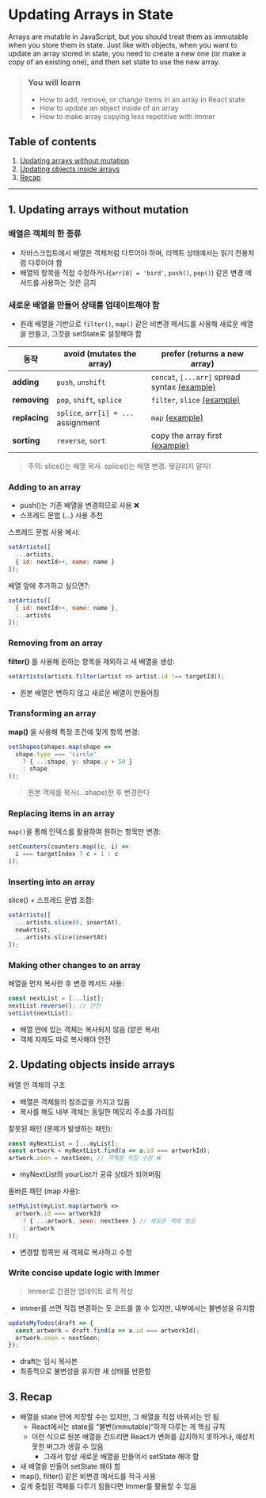 # Updating Arrays in State

Arrays are mutable in JavaScript, but you should treat them as immutable when you store them in state. Just like with objects, when you want to update an array stored in state, you need to create a new one (or make a copy of an existing one), and then set state to use the new array.

> ### You will learn
> - How to add, remove, or change items in an array in React state
> - How to update an object inside of an array
> - How to make array copying less repetitive with Immer

## Table of contents
1. [Updating arrays without mutation](#1-updating-arrays-without-mutation)
1. [Updating objects inside arrays](#2-updating-objects-inside-arrays)
1. [Recap](#5-recap)

---

## 1. Updating arrays without mutation

### 배열은 객체의 한 종류
- 자바스크립트에서 배열은 객체처럼 다루어야 하며, 리액트 상태에서는 읽기 전용처럼 다루어야 함
- 배열의 항목을 직접 수정하거나(`arr[0] = 'bird'`, `push()`, `pop()`) 같은 변경 메서드를 사용하는 것은 금지

### 새로운 배열을 만들어 상태를 업데이트해야 함
- 원래 배열을 기반으로 `filter()`, `map()` 같은 비변경 메서드를 사용해 새로운 배열을 만들고, 그것을 setState로 설정해야 함

| 동작                     | avoid (mutates the array)         | prefer (returns a new array)               |
|--------------------------|-----------------------------------|--------------------------------------------|
| **adding**               | `push`, `unshift`                 | `concat`, `[...arr]` spread syntax [(example)](#) |
| **removing**             | `pop`, `shift`, `splice`          | `filter`, `slice` [(example)](#)           |
| **replacing**            | `splice`, `arr[i] = ...` assignment | `map` [(example)](#)                       |
| **sorting**              | `reverse`, `sort`                 | copy the array first [(example)](#)        |

> 주의: slice()는 배열 복사. splice()는 배열 변경. 헷갈리지 말자!


### Adding to an array
- push()는 기존 배열을 변경하므로 사용 ❌
- 스프레드 문법 (...) 사용 추천

스프레드 문법 사용 예시:

```jsx
setArtists([
  ...artists,
  { id: nextId++, name: name }
]);
```

배열 앞에 추가하고 싶으면?:

```jsx
setArtists([
  { id: nextId++, name: name },
  ...artists
]);
```

### Removing from an array

**filter()** 를 사용해 원하는 항목을 제외하고 새 배열을 생성:

```jsx
setArtists(artists.filter(artist => artist.id !== targetId));
```

- 원본 배열은 변하지 않고 새로운 배열이 만들어짐

### Transforming an array

**map()** 을 사용해 특정 조건에 맞게 항목 변경:

```jsx
setShapes(shapes.map(shape =>
  shape.type === 'circle'
    ? { ...shape, y: shape.y + 50 }
    : shape
));
```

> 원본 객체를 복사(...shape)한 후 변경한다


### Replacing items in an array

`map()`을 통해 인덱스를 활용하여 원하는 항목만 변경:

```jsx
setCounters(counters.map((c, i) =>
  i === targetIndex ? c + 1 : c
));
```

### Inserting into an array

slice() + 스프레드 문법 조합:

```jsx
setArtists([
  ...artists.slice(0, insertAt),
  newArtist,
  ...artists.slice(insertAt)
]);
```

### Making other changes to an array

배열을 먼저 복사한 후 변경 메서드 사용:

```jsx
const nextList = [...list];
nextList.reverse(); // 안전
setList(nextList);
```

- 배열 안에 있는 객체는 복사되지 않음 (얕은 복사)
- 객체 자체도 따로 복사해야 안전

## 2. Updating objects inside arrays

배열 안 객체의 구조
- 배열은 객체들의 참조값을 가지고 있음
- 복사를 해도 내부 객체는 동일한 메모리 주소를 가리킴


잘못된 패턴 (문제가 발생하는 패턴):

```jsx
const myNextList = [...myList];
const artwork = myNextList.find(a => a.id === artworkId);
artwork.seen = nextSeen; // 객체를 직접 수정 ❌
```

- myNextList와 yourList가 공유 상태가 되어버림

올바른 패턴 (map 사용):

```jsx
setMyList(myList.map(artwork => 
  artwork.id === artworkId 
    ? { ...artwork, seen: nextSeen } // 새로운 객체 생성
    : artwork
));
```

- 변경할 항목만 새 객체로 복사하고 수정


### Write concise update logic with Immer 

> Immer로 간결한 업데이트 로직 작성

- immer를 쓰면 직접 변경하는 듯 코드를 쓸 수 있지만, 내부에서는 불변성을 유지함

```jsx
updateMyTodos(draft => {
  const artwork = draft.find(a => a.id === artworkId);
  artwork.seen = nextSeen;
});
```

- draft는 임시 복사본
- 최종적으로 불변성을 유지한 새 상태를 반환함

## 3. Recap

- 배열을 state 안에 저장할 수는 있지만, 그 배열을 직접 바꿔서는 안 됨
  - React에서는 state를 “불변(immutable)“하게 다루는 게 핵심 규칙
  - 이런 식으로 원본 배열을 건드리면 React가 변화를 감지하지 못하거나, 예상치 못한 버그가 생길 수 있음
	- 그래서 항상 새로운 배열을 만들어서 setState 해야 함
- 새 배열을 만들어 setState 해야 함
- map(), filter() 같은 비변경 메서드를 적극 사용
- 깊게 중첩된 객체를 다루기 힘들다면 Immer를 활용할 수 있음
